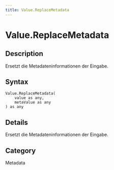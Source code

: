 ```yaml
---
title: Value.ReplaceMetadata
---
```


# Value.ReplaceMetadata


## Description

Ersetzt die Metadateninformationen der Eingabe.


## Syntax

```powerquery
Value.ReplaceMetadata(
    value as any,
    metaValue as any
) as any
```


## Details

Ersetzt die Metadateninformationen der Eingabe.



## Category
Metadata
